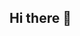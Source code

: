 ## Hi there 👋

<!--
**agathagarciaa/agathagarciaa** is a ✨ _special_ ✨ repository because its `README.md` (this file) appears on your GitHub profile.


Estou no estudando no Alura
Estou me desenvolveno em diversas coisas e espero me aprofundar cada vez mais 
Uso este espaço para me concentrar mais
Pronomes: Ela/Dela 
BEM VINDO AO MEU PERFIL 😄 
-->
